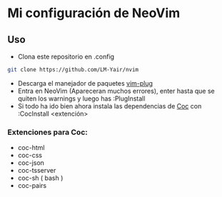 # Mi configuración de NeoVim

## Uso

 - Clona este repositorio en .config

```bash
git clone https://github.com/LM-Yair/nvim
```

 - Descarga el manejador de paquetes [vim-plug](https://github.com/junegunn/vim-plug)
 - Entra en NeoVim (Apareceran muchos errores), enter hasta que se quiten los warnings y luego has :PlugInstall
 - Si todo ha ido bien ahora instala las dependencias de [Coc](https://github.com/neoclide/coc.nvim) con :CocInstall <extención>

### Extenciones para Coc:
 - coc-html
 - coc-css
 - coc-json
 - coc-tsserver
 - coc-sh ( bash )
 - coc-pairs
